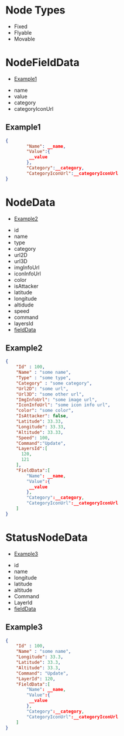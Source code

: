 # Node Types


* Fixed 
* Flyable 
* Movable

# NodeFieldData 

- [Example1](#example)
 
* name
* value 
* category
* categoryIconUrl

## Example1
```JSON
{
        "Name": __name, 
        "Value":{
         __value
        },
        "Category":__category,
        "CategoryIconUrl":__categoryIconUrl
}

```

# NodeData

- [Example2](#example)

* id 
* name 
* type 
* category
* url2D 
* url3D 
* imgInfoUrl
* iconInfoUrl
* color 
* isAttacker
* latitude 
* longitude 
* altidude 
* speed
* command
* layersId 
* [fieldData](#nodefielddata)

## Example2

```JSON
{
    "Id" : 100,
    "Name" : "some name",
    "Type" : "some type",
    "Category" : "some category",
    "Url2D": "some url",
    "Url3D": "some other url",
    "ImgInfoUrl": "some image url",
    "IconInfoUrl": "some icon info url",
    "color": "some color",
    "IsAttacker": false,
    "Latitude": 33.33,
    "Longitude": 33.33,
    "Altitude": 33.33,
    "Speed": 100,
    "Command":"Update",
    "LayersId":[
      120,
      121
    ],
    "FieldData":[
        "Name": __name, 
        "Value":{
         __value
        },
        "Category":__category,
        "CategoryIconUrl":__categoryIconUrl
    ]
}
```

# StatusNodeData

- [Example3](#example)

* id
* name
* longitude
* latitude
* altitude
* Command
* LayerId
* [fieldData](#nodefielddata)

## Example3

```JSON
{
    "Id" : 100,
    "Name" : "some name",
    "Longitude": 33.3,
    "Latitude": 33.3,
    "Altitude": 33.3,
    "Command": "Update",
    "LayerId": 120,
    "FieldData":[
        "Name": __name, 
        "Value":{
         __value
        },
        "Category":__category,
        "CategoryIconUrl":__categoryIconUrl
    ]
}
```

